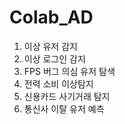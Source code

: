 # Colab_AD
<ol>
  <li>이상 유저 감지</li>
  <li>이상 로그인 감지</li>
  <li>FPS 버그 의심 유저 탐색</li>
  <li>전력 소비 이상탐지</li>
  <li>신용카드 사기거래 탐지</li>
  <li>통신사 이탈 유저 예측</li>
</ol>
